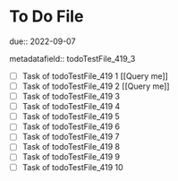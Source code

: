 # To Do File

due:: 2022-09-07

metadatafield:: todoTestFile_419_3

- [ ] Task of todoTestFile_419 1 [[Query me]]
- [ ] Task of todoTestFile_419 2 [[Query me]]
- [ ] Task of todoTestFile_419 3
- [ ] Task of todoTestFile_419 4
- [ ] Task of todoTestFile_419 5
- [ ] Task of todoTestFile_419 6
- [ ] Task of todoTestFile_419 7
- [ ] Task of todoTestFile_419 8
- [ ] Task of todoTestFile_419 9
- [ ] Task of todoTestFile_419 10